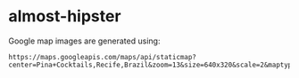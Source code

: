 # almost-hipster

Google map images are generated using:

```
https://maps.googleapis.com/maps/api/staticmap?center=Pina+Cocktails,Recife,Brazil&zoom=13&size=640x320&scale=2&maptype=roadmap%20&markers=Pina+Cocktails,Recife,Brazil%20&key=YOUR_API_KEY
```